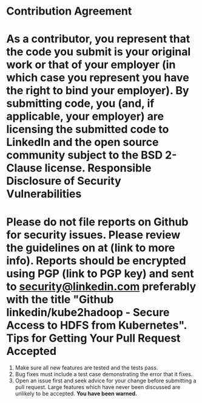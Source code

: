 Contribution Agreement
======================
As a contributor, you represent that the code you submit is your
original work or that of your employer (in which case you represent
you have the right to bind your employer).  By submitting code, you
(and, if applicable, your employer) are licensing the submitted code
to LinkedIn and the open source community subject to the BSD 2-Clause
license.
Responsible Disclosure of Security Vulnerabilities
==================================================
Please do not file reports on Github for security issues.  Please
review the guidelines on at (link to more info).  Reports should be
encrypted using PGP (link to PGP key) and sent to
security@linkedin.com preferably with the title "Github
linkedin/kube2hadoop - Secure Access to HDFS from Kubernetes".
Tips for Getting Your Pull Request Accepted
===========================================
1. Make sure all new features are tested and the tests pass.
2. Bug fixes must include a test case demonstrating the error that it
   fixes.
3. Open an issue first and seek advice for your change before
   submitting a pull request. Large features which have never been
   discussed are unlikely to be accepted. **You have been warned.**
